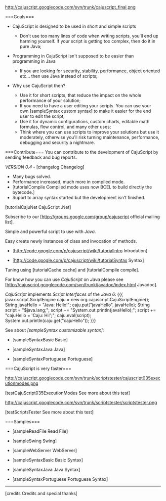 http://cajuscript.googlecode.com/svn/trunk/cajuscript_final.png

===Goals===
  * CajuScript is designed to be used in short and simple scripts
    * Don't use too many lines of code when writing scripts, you'll end up harming yourself. If your script is getting too complex, then do it in pure Java;

  * Programming in CajuScript isn't supposed to be easier than programming in Java
    * If you are looking for security, stability, performance,  object oriented etc... then use Java instead of scripts;

  * Why use CajuScript then?
    * Use it for short scripts, that reduce the impact on the whole performance of your solution;
    * If you need to have a user editing your scripts. You can use your own [sampleSyntax custom syntax] to make it easier for the end user to edit the script;
    * Use it for dynamic configurations, custom charts, editable math formulas, flow control, and many other uses;
    * Think where you can use scripts to improve your solutions but use it moderately, otherwise you'll risk turning maintenance, performance, debugging and security a nightmare.


===Contribute===
You can contribute to the development of CajuScript by sending feedback and bug reports.

*VERSION 0.4* - [changelog Changelog]

  * Many bugs solved.
  * Performance increased, much more in compiled mode.
  * [tutorialCompile Compiled mode uses now BCEL to build directly the bytecode.]
  * Suport to array syntax started but the development isn't finished.

[tutorialCajuNet CajuScript .Net]

Subscribe to our [http://groups.google.com/group/cajuscript official mailing list].

Simple and powerful script to use with *Java*.

Easy create newly instances of class and invocation of methods.

  * [http://code.google.com/p/cajuscript/wiki/tutorialIntro Introdution]

  * [http://code.google.com/p/cajuscript/wiki/tutorialSyntax Syntax]

Tuning using [tutorialCache cache] and [tutorialCompile compile].

For know how you can use *CajuScript* on *Java* please see [http://cajuscript.googlecode.com/svn/trunk/javadoc/index.html Javadoc].

*CajuScript* implements *Script Interfaces* of the *Java 6*:
{{{
    javax.script.ScriptEngine caju = new org.cajuscript.CajuScriptEngine();
    String javaHello = "Java: Hello!";
    caju.put("javaHello", javaHello);
    String script = "$java.lang;";
    script += "System.out.println(javaHello);";
    script += "cajuHello = 'Caju: Hi!';";
    caju.eval(script);
    System.out.println(caju.get("cajuHello"));
}}}

See about *[sampleSyntax customizable syntax]*:

  * [sampleSyntaxBasic Basic]

  * [sampleSyntaxJava Java]

  * [sampleSyntaxPortuguese Portuguese]

===CajuScript is very faster===

http://cajuscript.googlecode.com/svn/trunk/scriptstester/cajuscript035executionmodes.png

[testCajuScript035ExecutionModes See more about this test]

http://cajuscript.googlecode.com/svn/trunk/scriptstester/scriptstester.png

[testScriptsTester See more about this test]

===Samples===

   * [sampleReadFile Read File]

   * [sampleSwing Swing]

   * [sampleWebServer WebServer]

   * [sampleSyntaxBasic Basic Syntax]

   * [sampleSyntaxJava Java Syntax]

   * [sampleSyntaxPortuguese Portuguese Syntax]

<hr/>

[credits Credits and special thanks]
